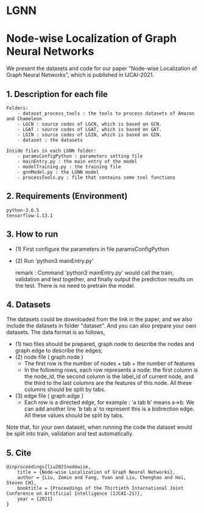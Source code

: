 # LGNN

# Node-wise Localization of Graph Neural Networks

We present the datasets and code for our paper "Node-wise Localization of Graph Neural Networks", which is published in IJCAI-2021.


## 1. Description for each file

	Folders:
		- dataset_process_tools : the tools to process datasets of Amazon and Chameleon
		- LGCN : source codes of LGCN, which is based on GCN.
		- LGAT : source codes of LGAT, which is based on GAT.
		- LGIN : source codes of LGIN, which is based on GIN.
		- dataset : the datasets
	
	Inside files in each LGNN folder:
		- paramsConfigPython : parameters setting file
		- mainEntry.py : the main entry of the model
		- modelTraining.py : the training file 
		- gnnModel.py : the LGNN model
		- processTools.py : file that contains some tool functions
	
## 2. Requirements (Environment)

	python-3.6.5
	tensorflow-1.13.1

## 3. How to run

- (1) First configure the parameters in file paramsConfigPython
- (2) Run 'python3 mainEntry.py' 
	
	remark : Command 'python3 mainEntry.py' would call the train, validation and test together, and finally output the prediction results on the test. There is no need to pretrain the model.

## 4. Datasets

The datasets could be downloaded from the link in the paper, and we also include the datasets in folder "dataset".
And you can also prepare your own datasets. The data format is as follows,
- (1) two files should be prepared, graph.node to describe the nodes and graph.edge to describe the edges;
- (2) node file ( graph.node )
	- The first row is the number of nodes + tab + the number of features
	- In the following rows, each row represents a node: the first column is the node_id, the second column is the label_id of current node, and the third to the last columns are the features of this node. All these columns should be split by tabs.
- (3) edge file ( graph.edge )
	- Each row is a directed edge, for example : 'a tab b' means a->b. We can add another line 'b tab a' to represent this is a bidirection edge. All these values should be split by tabs.

Note that, for your own dataset, when running the code the dataset would be split into train, validation and test automatically.


## 5. Cite
	@inproceedings{liu2021nodewise,
		title = {Node-wise Localization of Graph Neural Networks},
		author = {Liu, Zemin and Fang, Yuan and Liu, Chenghao and Hoi, Steven CH},
		booktitle = {Proceedings of the Thirtieth International Joint Conference on Artificial Intelligence (IJCAI-21)},
		year = {2021}
	}
			
